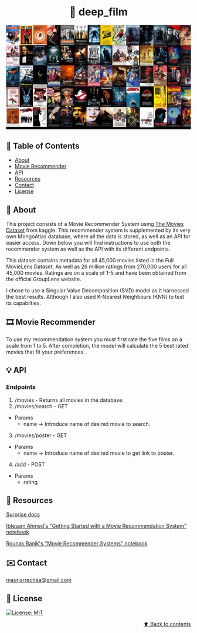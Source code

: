 # <div align="center"> :movie_camera: deep_film </div>

![Alt](/images/movies_collage.jpg "Movies")



## :scroll: Table of Contents

* [About](#newspaper-about)
* [Movie Recommender](#film_strip-movie-recommender)
* [API](#bulb-api)
* [Resources](#notebook_with_decorative_cover-resources)
* [Contact](#envelope-contact)
* [License](#key-license)

## :newspaper: About

This project consists of a Movie Recommender System using [The Movies Dataset](https://www.kaggle.com/rounakbanik/the-movies-dataset) from kaggle. This recommender system is supplemented by its very own MongoAtlas database, where all the data is stored, as well as an API for easier access. Down below you will find instructions to use both the recommender system as well as the API with its different endpoints.

This dataset contains metadata for all 45,000 movies listed in the Full MovieLens Dataset. As well as 26 million ratings from 270,000 users for all 45,000 movies. Ratings are on a scale of 1-5 and have been obtained from the official GroupLens website.

I chose to use a Singular Value Decomposition (SVD) model as it harnessed the best results. Although I also used K-Nearest Neighbours (KNN) to test its capabilties.

## :film_strip: Movie Recommender

To use my recommendation system you must first rate the five films on a scale from 1 to 5. After completion, the model will calculate the 5 best rated movies that fit your preferences. 

## :bulb: API 

### Endpoints

1. /movies - Returns all movies in the database.
2. /movies/search - GET
- Params
    - name -> Introduce name of desired movie to search.
3. /movies/poster - GET
- Params
    - name -> Introduce name of desired movie to get link to poster.
4. /add - POST
- Params
    - rating

## :notebook_with_decorative_cover: Resources

[Surprise docs](https://surprise.readthedocs.io/en/stable/)

[Ibtesam Ahmed's "Getting Started with a Movie Recommendation System" notebook](https://www.kaggle.com/ibtesama/getting-started-with-a-movie-recommendation-system)  

[Rounak Banik's "Movie Recommender Systems" notebook](https://www.kaggle.com/rounakbanik/movie-recommender-systems)
## :envelope: Contact

mauriarrechea@gmail.com
## :key: License
[![License: MIT](https://img.shields.io/badge/License-MIT-yellow.svg)](LICENSE)

<div align="right"><a href="#scroll-table-of-contents">&#11014; Back to contents</a></div>
